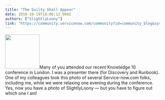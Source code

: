 ```yaml
---
title: "The Guilty Shall Appear"
date: 2010-10-19T18:06:13.000Z
authors: ["SlightlyLoony"]
link: "https://community.servicenow.com/community?id=community_blog&sys_id=718ce6e1dbd0dbc01dcaf3231f96196f"
---
```

<p><img  alt="" class="jive-image" src="2a6e3731db18d3049c9ffb651f9619a6.iix" style="width: auto; height: 112px;" />Many of you attended our recent Knowledge 10 conference in London. I was a presenter there (for Discovery and Runbook). One of my colleagues took this photo of several Service-now.com folks, including me, while we were relaxing one evening during the conference. Yes, now you have a photo of SlightlyLoony — but you have to figure out which one I am!</p>